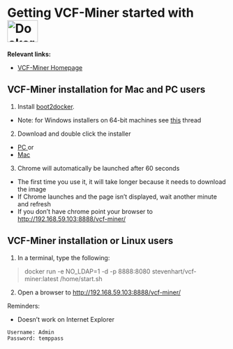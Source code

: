 
# Getting VCF-Miner started with <img src="http://blog.phusion.nl/wp-content/uploads/2013/11/docker.png" width="70" height="50" alt="Docker">

**Relevant links:**

 * [VCF-Miner Homepage](http://bioinformaticstools.mayo.edu/research/vcf-miner/) 
 

## VCF-Miner installation for Mac and PC users

1.	Install [boot2docker](http://boot2docker.io/).  
 *	Note: for Windows installers on 64-bit machines see [this](http://stackoverflow.com/questions/20647610/verr-vmx-msr-vmxon-disabled-when-starting-an-image-from-oracle-virtual-box) thread

2.	Download and double click the installer 
 * <a href="https://raw.githubusercontent.com/Steven-N-Hart/vcf-miner/master/VCFMiner.bat" download> PC </a>or
 * <a href="https://raw.githubusercontent.com/Steven-N-Hart/vcf-miner/master/VCFMiner.command" download> Mac </a>

3.	Chrome will automatically be launched after 60 seconds
 *	The first time you use it, it will take longer because it needs to download the image
 *	If Chrome launches and the page isn’t displayed, wait another minute and refresh
 *	If you don’t have chrome point your browser to http://192.168.59.103:8888/vcf-miner/

## VCF-Miner installation or Linux users
1.	In a terminal, type the following:
> docker run -e NO_LDAP=1 -d -p 8888:8080 stevenhart/vcf-miner:latest /home/start.sh

2.	Open a browser to http://192.168.59.103:8888/vcf-miner/

Reminders: 
 * Doesn’t work on Internet Explorer

```
Username: Admin
Password: temppass
```